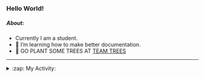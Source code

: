 ### Hello World!

##### About:
- Currently I am a student.
- 🌱 I’m learning how to make better documentation.
- 🌱 GO PLANT SOME TREES AT [TEAM TREES](https://teamtrees.org/)

---
<details>
  <summary>:zap: My Activity:</summary>
  
<!--START_SECTION:waka-->
![Code Time](http://img.shields.io/badge/Code%20Time-1%2C241%20hrs%2048%20mins-blue)

**I'm a Night 🦉** 

```text
🌞 Morning                2011 commits        ███░░░░░░░░░░░░░░░░░░░░░░   10.25 % 
🌆 Daytime                6614 commits        ████████░░░░░░░░░░░░░░░░░   33.71 % 
🌃 Evening                5647 commits        ███████░░░░░░░░░░░░░░░░░░   28.78 % 
🌙 Night                  5347 commits        ███████░░░░░░░░░░░░░░░░░░   27.25 % 
```
📅 **I'm Most Productive on Wednesday** 

```text
Monday                   2710 commits        ███░░░░░░░░░░░░░░░░░░░░░░   13.81 % 
Tuesday                  2692 commits        ███░░░░░░░░░░░░░░░░░░░░░░   13.72 % 
Wednesday                4645 commits        ██████░░░░░░░░░░░░░░░░░░░   23.68 % 
Thursday                 2586 commits        ███░░░░░░░░░░░░░░░░░░░░░░   13.18 % 
Friday                   2092 commits        ███░░░░░░░░░░░░░░░░░░░░░░   10.66 % 
Saturday                 1677 commits        ██░░░░░░░░░░░░░░░░░░░░░░░   08.55 % 
Sunday                   3217 commits        ████░░░░░░░░░░░░░░░░░░░░░   16.40 % 
```


📊 **This Week I Spent My Time On** 

```text
🔥 Editors: 
Android Studio           4 hrs 27 mins       ███████████░░░░░░░░░░░░░░   43.66 % 
IntelliJ                 3 hrs 8 mins        ████████░░░░░░░░░░░░░░░░░   30.87 % 
VS Code                  2 hrs 35 mins       ██████░░░░░░░░░░░░░░░░░░░   25.47 % 

🐱‍💻 Projects: 
java-springboot-projects 3 hrs 8 mins        ████████░░░░░░░░░░░░░░░░░   30.87 % 
py-series                2 hrs 2 mins        █████░░░░░░░░░░░░░░░░░░░░   20.02 % 
swag-store               1 hr 43 mins        ████░░░░░░░░░░░░░░░░░░░░░   16.95 % 
CSE224-Fundamentals-of-An1 hr 4 mins         ███░░░░░░░░░░░░░░░░░░░░░░   10.61 % 
test                     49 mins             ██░░░░░░░░░░░░░░░░░░░░░░░   08.13 % 
```


 Last Updated on 20/10/2023 13:12:50 UTC
<!--END_SECTION:waka-->
</details>
